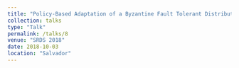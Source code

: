 ```yaml
---
title: "Policy-Based Adaptation of a Byzantine Fault Tolerant Distributed Graph Database"
collection: talks
type: "Talk"
permalink: /talks/8
venue: "SRDS 2018"
date: 2018-10-03
location: "Salvador"
---
```

